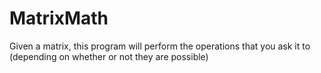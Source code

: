 # MatrixMath
Given a matrix, this program will perform the operations that you ask it to (depending on whether or not they are possible)
